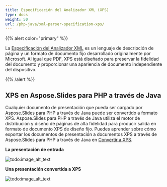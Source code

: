 ```yaml
---
title: Especificación del Analizador XML (XPS)
type: docs
weight: 50
url: /php-java/xml-parser-specification-xps/
---
```


{{% alert color="primary" %}} 

La [Especificación del Analizador XML](https://en.wikipedia.org/wiki/Open_XML_Paper_Specification) es un lenguaje de descripción de página y un formato de documento fijo desarrollado originalmente por Microsoft. Al igual que PDF, XPS está diseñado para preservar la fidelidad del documento y proporcionar una apariencia de documento independiente del dispositivo. 

{{% /alert %}} 

## **XPS en Aspose.Slides para PHP a través de Java**
Cualquier documento de presentación que pueda ser cargado por Aspose.Slides para PHP a través de Java puede ser convertido a formato XPS. Aspose.Slides para PHP a través de Java utiliza el motor de distribución y diseño de páginas de alta fidelidad para producir salida en formato de documento XPS de diseño fijo. 
Puedes aprender sobre cómo exportar los documentos de presentación a documentos XPS a través de Aspose.Slides para PHP a través de Java en [Convertir a XPS](https://docs.aspose.com/slides/php-java/convert-powerpoint-to-xps/).

**La presentación de entrada** 

![todo:image_alt_text](xml-parser-specification-xps_1.png)

**Una presentación convertida a XPS** 

![todo:image_alt_text](xml-parser-specification-xps_2.png)